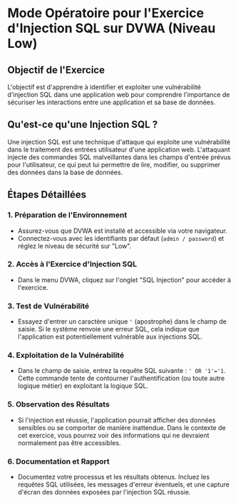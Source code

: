 # Mode Opératoire pour l'Exercice d'Injection SQL sur DVWA (Niveau Low)

## Objectif de l'Exercice

L'objectif est d'apprendre à identifier et exploiter une vulnérabilité d'injection SQL dans une application web pour comprendre l'importance de sécuriser les interactions entre une application et sa base de données.

## Qu'est-ce qu'une Injection SQL ?

Une injection SQL est une technique d'attaque qui exploite une vulnérabilité dans le traitement des entrées utilisateur d'une application web. L'attaquant injecte des commandes SQL malveillantes dans les champs d'entrée prévus pour l'utilisateur, ce qui peut lui permettre de lire, modifier, ou supprimer des données dans la base de données.

## Étapes Détaillées

### 1. Préparation de l'Environnement

- Assurez-vous que DVWA est installé et accessible via votre navigateur.
- Connectez-vous avec les identifiants par défaut (`admin / password`) et réglez le niveau de sécurité sur "Low".

### 2. Accès à l'Exercice d'Injection SQL

- Dans le menu DVWA, cliquez sur l'onglet "SQL Injection" pour accéder à l'exercice.

### 3. Test de Vulnérabilité

- Essayez d'entrer un caractère unique `'` (apostrophe) dans le champ de saisie. Si le système renvoie une erreur SQL, cela indique que l'application est potentiellement vulnérable aux injections SQL.

### 4. Exploitation de la Vulnérabilité

- Dans le champ de saisie, entrez la requête SQL suivante : `' OR '1'='1`. Cette commande tente de contourner l'authentification (ou toute autre logique métier) en exploitant la logique SQL.

### 5. Observation des Résultats

- Si l'injection est réussie, l'application pourrait afficher des données sensibles ou se comporter de manière inattendue. Dans le contexte de cet exercice, vous pourrez voir des informations qui ne devraient normalement pas être accessibles.

### 6. Documentation et Rapport

- Documentez votre processus et les résultats obtenus. Incluez les requêtes SQL utilisées, les messages d'erreur éventuels, et une capture d'écran des données exposées par l'injection SQL réussie.